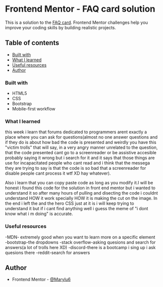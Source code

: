 # Frontend Mentor - FAQ card solution

This is a solution to the [FAQ card](https://www.frontendmentor.io/challenges/qr-code-component-iux_sIO_H). Frontend Mentor challenges help you improve your coding skills by building realistic projects. 

## Table of contents

  
  - [Built with](#built-with)
  - [What I learned](#what-i-learned)
  - [Useful resources](#useful-resources)
- [Author](#author)


### Built with

- HTML5
- CSS 
- Bootstrap
- Mobile-first workflow


### What I learned

this week i learn that forums dedicated to programmers arent exactly a place where you can ask for questions(almost no one answer questions and if they do is about how bad the code is presented and weirdly you have this "victim trolls" that will say, in a very angry manner unrelated to the question, that the code presented cant go to a screenreader or be assistive accesible probably saying it wrong but i search for it and it says that those things are use for incapacitated people who cant read and i think that the messega they are trying to say is that the code is so bad that a screenreader for disable people cant process it wtf XD hay whatever). 

Also i learn that  you can copy paste code as long as you modify it.I will be honest i found this code for the solution in front end mentor but i wanted to understand it so after many hours of pulling and disecting the code i couldnt understand HOW it work specially HOW it is making the cut on the image. In the end i left the <picture> and the hero CSS just at it is i will keep trying to understand it but if i cant find anything well i guess the meme of "i dont know what i m doing" is accurate.



### Useful resources


-MDN- extremely good when you want to learn more on a specific element
-bootstrap-the dropdowns
-stack overflow-asking quesions and search for answers(a lot of trolls here XD)
-discord-there is a bootcamp i sing up i ask quesions there
-reddit-search for answers

## Author


- Frontend Mentor - [@Marylu6](https://www.frontendmentor.io/profile/yourusername)
